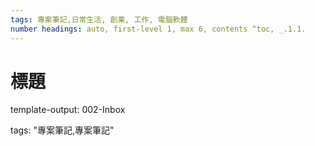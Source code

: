 ```yaml
---
tags: 專案筆記,日常生活, 創業, 工作, 電腦軟體
number headings: auto, first-level 1, max 6, contents ^toc, _.1.1.
---
```


# 標題

template-output: 002-Inbox

tags: "專案筆記,專案筆記"